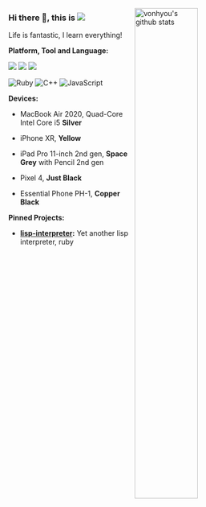 <img align="right" alt="vonhyou's github stats" 
     width="50%" 
     src="https://github-readme-stats.vercel.app/api?username=vonhyou&count_private=true">
<!--
<img align="right" alt="vonhyou's codersrank chart" 
     width="50%" 
     src="https://cr-skills-chart-widget.azurewebsites.net/api/api?username=vonhyou">
-->
<!--
<img align="right" alt="vonhyou's most used lang" width="50%" src="https://github-readme-stats.vercel.app/api/top-langs/?username=vonhyou&layout=compact">
-->
### Hi there 👋, this is [![](https://img.shields.io/twitter/follow/vonhyou)](http://twitter.com/vonhyou) 
<!--
<a href="https://dev.to/vonhyou">
  <img src="https://d2fltix0v2e0sb.cloudfront.net/dev-badge.svg" alt="过期薯条同学's DEV Community Profile" height="30" width="30">
</a>
-->

Life is fantastic, I learn everything!

**Platform, Tool and Language:** 

[![](https://img.shields.io/badge/macOS-Big%20Sur-e94256?style=flat-square&logo=apple&logoColor=ffffff)](https://www.apple.com/macos/big-sur/)
[![](https://img.shields.io/badge/IDE-VSC-007ACC?style=flat-square&logo=Visual-Studio-Code&logoColor=ffffff)](https://code.visualstudio.com/)
[![](https://img.shields.io/badge/IDE-JetBrains-000000?style=flat-square&logo=JetBrains&logoColor=ffffff)](https://www.jetbrains.com)

<img alt="Ruby" src="https://img.shields.io/badge/Ruby-%23CC342D.svg?&style=flat-square&logo=ruby&logoColor=white"/> <!--<img alt="Rails" src="https://img.shields.io/badge/rails%20-%23CC0000.svg?&style=flat-square&logo=ruby-on-rails&logoColor=white"/>--> <img alt="C++" src="https://img.shields.io/badge/C++%20-%2300599C.svg?&style=flat-square&logo=C%2B%2B&ogoColor=white"/> <img alt="JavaScript" src="https://img.shields.io/badge/JavaScript%20-%23F7DF1E.svg?&style=flat-square&logo=javascript&logoColor=white"/> <!--<img alt="Swift" src="https://img.shields.io/badge/swift-%23FA7343.svg?&style=flat-square&logo=swift&logoColor=white"/> -->

**Devices:**

- MacBook Air 2020, Quad-Core Intel Core i5 **Silver**

- iPhone XR, **Yellow**

- iPad Pro 11-inch 2nd gen, **Space Grey** with Pencil 2nd gen

- Pixel 4, **Just Black**

- Essential Phone PH-1, **Copper Black**

**Pinned Projects:**

- **[lisp-interpreter](https://github.com/vonhyou/lisp-interpreter):** Yet another lisp interpreter, ruby
